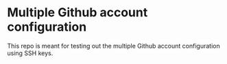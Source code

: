 # Multiple Github account configuration

This repo is meant for testing out the multiple Github account configuration using SSH keys.
